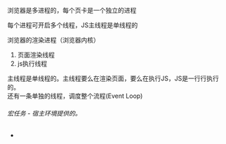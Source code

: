   
浏览器是多进程的，每个页卡是一个独立的进程

每个进程可开启多个线程，JS主线程是单线程的

浏览器的渲染进程（浏览器内核）
1. 页面渲染线程
2. js执行线程  

主线程是单线程的。主线程要么在渲染页面，要么在执行JS，JS是一行行执行的。  
还有一条单独的线程，调度整个流程(Event Loop)   

###### 宏任务 - 宿主环境提供的。  
- <script>   
- setTimeout  
- ui渲染
- setImmediate(ie)
- messageChannel 消息通道
- requestAnimationFrame 请求动画帧

###### 微任务 - 语言环境提供的。
- promise.then
- MutationObserve
- node i/o
- queewMicroTask promise的then方法

##### 执行顺序
1.JS同步代码 ->   
2.执行微任务 ，清空微任务队列 ->  
3.在合适的时间进行ui渲染 ->  
4.将宏任务第一个任务放在执行栈中 -> 1

![https://github.com/dalinna/note-2020/blob/master/images/eventlog.jpg](https://note.youdao.com/favicon.ico)


**setTimeout时间到了才会放入任务队列中**


```
document.body.style.background = "red";
promise.resolve().then(()=>{
    document.body.style.background = "yellow";
})
```

以上代码，判断出背景色是：  

yellow, 因为ui渲染是在微任务执行完进行的。
document.body.style.background = "red";是同步任务，先执行，  
然后执行then中的微任务，然后才会渲染ui  
所以，背景色一直都是yellow


```
<button id="button">点击</button>
<script>
    button.addEventListener('click',()=>{
      console.log('listen1');
      Promise.resolve().then(()=>console.log('micro task1')
    })
    button.addEventListener('click',()=>{
      console.log('listen2');
      Promise.resolve().then(()=>console.log('micro task2')
    })
    button.click(); // 直接就在当前的执行栈中执行
</script>
```
以上结果：  
listen1  
micro  
task1   
listen2  
micro  
task2  
事件是单独的事件线程,事件宏任务是一个个取出来的


```
Promise.resolve().then(() => {//1
    console.log('Promise1')
    setTimeout(() => { // 3
        console.log('setTimeout2')
    }, 0);
})
setTimeout(() => { // 2
    console.log('setTimeout1');
    Promise.resolve().then(() => {
        console.log('Promise2')
    })
}, 0);

// 宏任务[]
// 微任务[]
// Promise1 setTimeout1 Promise2 setTimeout2
```
```
console.log(1);
async function async () {
    console.log(2);
    await console.log(3)
    //Promise.resolve(console.log(3)).then(()=>{ console.log(4)})
    console.log(4)
}
setTimeout(() => {
 console.log(5);
}, 0);
const promise = new Promise((resolve, reject) => {
    console.log(6);
    resolve(7)
})
promise.then(res => {
    console.log(res)
})
async(); 直接执行
console.log(8)
// 微任务 [then7,then4]
// 宏任务 [setTimeout5 ]
// 1 6 2 3  8 7 4 5
```
